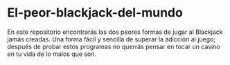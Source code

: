 # El-peor-blackjack-del-mundo
En este repositorio encontrarás las dos peores formas de jugar al Blackjack jamás creadas. Una forma fácil y sencilla de superar la adicción al juego; después de probar estos programas no querrás pensar en tocar un casino en tu vida de lo malos que son.
